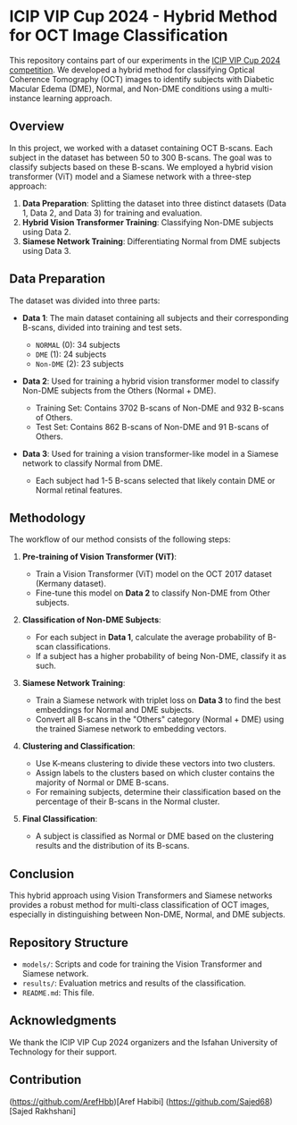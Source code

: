 # ICIP VIP Cup 2024 - Hybrid Method for OCT Image Classification

This repository contains part of our experiments in the [ICIP VIP Cup 2024 competition](https://2024.ieeeicip.org/vip-cup/). We developed a hybrid method for classifying Optical Coherence Tomography (OCT) images to identify subjects with Diabetic Macular Edema (DME), Normal, and Non-DME conditions using a multi-instance learning approach.

## Overview

In this project, we worked with a dataset containing OCT B-scans. Each subject in the dataset has between 50 to 300 B-scans. The goal was to classify subjects based on these B-scans. We employed a hybrid vision transformer (ViT) model and a Siamese network with a three-step approach:

1. **Data Preparation**: Splitting the dataset into three distinct datasets (Data 1, Data 2, and Data 3) for training and evaluation.
2. **Hybrid Vision Transformer Training**: Classifying Non-DME subjects using Data 2.
3. **Siamese Network Training**: Differentiating Normal from DME subjects using Data 3.

## Data Preparation

The dataset was divided into three parts:

- **Data 1**: The main dataset containing all subjects and their corresponding B-scans, divided into training and test sets.
  - `NORMAL` (0): 34 subjects
  - `DME` (1): 24 subjects
  - `Non-DME` (2): 23 subjects

- **Data 2**: Used for training a hybrid vision transformer model to classify Non-DME subjects from the Others (Normal + DME).
  - Training Set: Contains 3702 B-scans of Non-DME and 932 B-scans of Others.
  - Test Set: Contains 862 B-scans of Non-DME and 91 B-scans of Others.

- **Data 3**: Used for training a vision transformer-like model in a Siamese network to classify Normal from DME.
  - Each subject had 1-5 B-scans selected that likely contain DME or Normal retinal features.

## Methodology

The workflow of our method consists of the following steps:

1. **Pre-training of Vision Transformer (ViT)**:
   - Train a Vision Transformer (ViT) model on the OCT 2017 dataset (Kermany dataset).
   - Fine-tune this model on **Data 2** to classify Non-DME from Other subjects.

2. **Classification of Non-DME Subjects**:
   - For each subject in **Data 1**, calculate the average probability of B-scan classifications.
   - If a subject has a higher probability of being Non-DME, classify it as such.

3. **Siamese Network Training**:
   - Train a Siamese network with triplet loss on **Data 3** to find the best embeddings for Normal and DME subjects.
   - Convert all B-scans in the "Others" category (Normal + DME) using the trained Siamese network to embedding vectors.

4. **Clustering and Classification**:
   - Use K-means clustering to divide these vectors into two clusters.
   - Assign labels to the clusters based on which cluster contains the majority of Normal or DME B-scans.
   - For remaining subjects, determine their classification based on the percentage of their B-scans in the Normal cluster.

5. **Final Classification**:
   - A subject is classified as Normal or DME based on the clustering results and the distribution of its B-scans.

## Conclusion

This hybrid approach using Vision Transformers and Siamese networks provides a robust method for multi-class classification of OCT images, especially in distinguishing between Non-DME, Normal, and DME subjects.

## Repository Structure

- `models/`: Scripts and code for training the Vision Transformer and Siamese network.
- `results/`: Evaluation metrics and results of the classification.
- `README.md`: This file.


## Acknowledgments

We thank the ICIP VIP Cup 2024 organizers and the Isfahan University of Technology for their support.

## Contribution
(https://github.com/ArefHbb)[Aref Habibi]
(https://github.com/Sajed68)[Sajed Rakhshani]

